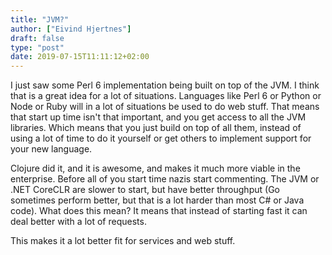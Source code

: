 ```yaml
---
title: "JVM?"
author: ["Eivind Hjertnes"]
draft: false
type: "post"
date: 2019-07-15T11:11:12+02:00
---
```


I just saw some Perl 6 implementation being built on top of the JVM. I
think that is a great idea for a lot of situations. Languages like Perl
6 or Python or Node or Ruby will in a lot of situations be used to do
web stuff. That means that start up time isn't that important, and you
get access to all the JVM libraries. Which means that you just build on
top of all them, instead of using a lot of time to do it yourself or get
others to implement support for your new language.

Clojure did it, and it is awesome, and makes it much more viable in the
enterprise. Before all of you start time nazis start commenting. The JVM
or .NET CoreCLR are slower to start, but have better throughput (Go
sometimes perform better, but that is a lot harder than most C# or Java
code). What does this mean? It means that instead of starting fast it
can deal better with a lot of requests.

This makes it a lot better fit for services and web stuff.
